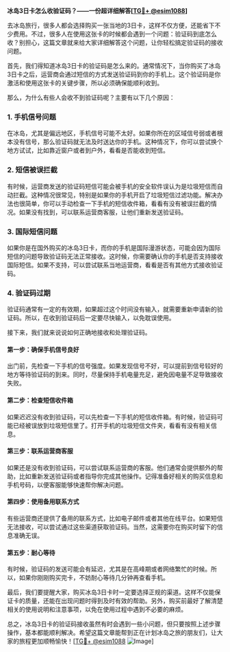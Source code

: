 **冰岛3日卡怎么收验证码？——一份超详细解答[[TG💪+ @esim1088](https://t.me/s/esim1088)]**

去冰岛旅行，很多人都会选择购买一张当地的3日卡，这样不仅方便，还能省下不少费用。不过，很多人在使用这张卡的时候都会遇到一个问题：验证码到底怎么收？别担心，这篇文章就来给大家详细解答这个问题，让你轻松搞定验证码的接收问题。

首先，我们得知道冰岛3日卡的验证码是怎么来的。通常情况下，当你购买了冰岛3日卡之后，运营商会通过短信的方式发送验证码到你的手机上。这个验证码是你激活和使用这张卡的关键步骤，所以必须确保能顺利收到。

那么，为什么有些人会收不到验证码呢？主要有以下几个原因：

### 1. 手机信号问题

在冰岛，尤其是偏远地区，手机信号可能不太好。如果你所在的区域信号弱或者根本没有信号，那么验证码就无法及时送达你的手机。这种情况下，你可以尝试换个地方试试，比如靠近窗户或者到户外，看看是否能收到短信。

### 2. 短信被误拦截

有时候，运营商发送的验证码短信可能会被手机的安全软件误认为是垃圾短信而自动拦截。这种情况很常见，特别是如果你的手机开启了垃圾短信过滤功能。解决办法也很简单，你可以手动检查一下手机的短信收件箱，看看有没有被误拦截的情况。如果没有找到，可以联系运营商客服，让他们重新发送验证码。

### 3. 国际短信问题

如果你是在国外购买的冰岛3日卡，而你的手机是国际漫游状态，可能会因为国际短信的问题导致验证码无法正常接收。这时候，你需要确认你的手机是否支持接收国际短信。如果不支持，可以尝试联系当地运营商，看看是否有其他方式接收验证码。

### 4. 验证码过期

验证码通常有一定的有效期，如果超过这个时间没有输入，就需要重新申请新的验证码。所以，在收到验证码后一定要尽快输入，以免耽误使用。

接下来，我们就来说说如何正确地接收和处理验证码。

#### 第一步：确保手机信号良好

出门前，先检查一下手机的信号强度。如果发现信号不好，可以提前到信号较好的地方等待验证码的到来。同时，尽量保持手机电量充足，避免因电量不足导致接收失败。

#### 第二步：检查短信收件箱

如果迟迟没有收到验证码，可以先检查一下手机的短信收件箱。有时候，验证码可能已经被误放到垃圾短信里了。打开手机的垃圾短信文件夹，看看有没有相关信息。

#### 第三步：联系运营商客服

如果还是没有收到验证码，可以尝试联系运营商的客服。他们通常会提供额外的帮助，比如重新发送验证码或者指导你完成其他操作。记得准备好相关的购买信息和手机号码，以便客服能够快速帮你解决问题。

#### 第四步：使用备用联系方式

有些运营商还提供了备用的联系方式，比如电子邮件或者其他在线平台。如果短信无法接收，可以尝试通过这些渠道获取验证码。当然，这需要你在购买时留下的信息准确无误。

#### 第五步：耐心等待

有时候，验证码的发送可能会有延迟，尤其是在高峰期或者网络繁忙的时候。所以，如果你刚刚购买完卡，不妨耐心等待几分钟再查看手机。

最后，我们要提醒大家，购买冰岛3日卡时一定要选择正规的渠道。这样不仅能保证卡的质量，还能在出现问题时得到及时有效的帮助。另外，购买前最好了解清楚相关的使用说明和注意事项，以免在使用过程中遇到不必要的麻烦。

总之，冰岛3日卡的验证码接收虽然有时会遇到一些小问题，但只要按照上述步骤操作，基本都能顺利解决。希望这篇文章能帮到正在计划冰岛之旅的朋友们，让大家的旅程更加顺畅愉快！[[TG💪+ @esim1088](https://t.me/s/esim1088) ![Image](https://i.postimg.cc/4NQfJmqS/Snipaste-2025-05-13-00-14-12.png)]